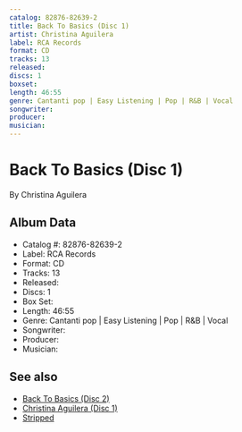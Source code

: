 ```yaml
---
catalog: 82876-82639-2
title: Back To Basics (Disc 1)
artist: Christina Aguilera
label: RCA Records
format: CD
tracks: 13
released: 
discs: 1
boxset: 
length: 46:55
genre: Cantanti pop | Easy Listening | Pop | R&B | Vocal
songwriter: 
producer: 
musician: 
---
```


# Back To Basics (Disc 1)

By Christina Aguilera

## Album Data

- Catalog #: 82876-82639-2
- Label: RCA Records
- Format: CD
- Tracks: 13
- Released: 
- Discs: 1
- Box Set: 
- Length: 46:55
- Genre: Cantanti pop | Easy Listening | Pop | R&B | Vocal
- Songwriter: 
- Producer: 
- Musician: 


## See also

- [Back To Basics (Disc 2)](Back_To_Basics_Disc_2.md)
- [Christina Aguilera (Disc 1)](Christina_Aguilera_Disc_1.md)
- [Stripped](Stripped.md)
